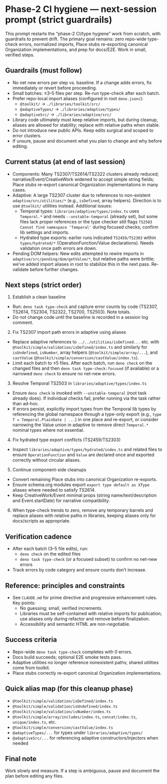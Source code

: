 # Phase-2 CI hygiene — next-session prompt (strict guardrails)

This prompt restarts the “phase-2 CI/type hygiene” work from scratch, with guardrails to prevent drift. The primary goal remains: zero repo-wide type-check errors, normalized imports, Place stubs re-exporting canonical Organization implementations, and prep for docs/E2E. Work in small, verified steps.

## Guardrails (must follow)
- No net new errors per step vs. baseline. If a change adds errors, fix immediately or revert before proceeding.
- Small batches: ≤3–5 files per step. Re-run type-check after each batch.
- Prefer repo-local import aliases (configured in root `deno.jsonc`):
  - `@toolkit/` → `./libraries/toolkit/src/`
  - `@adaptiveTypes/` → `./libraries/adaptive/types/`
  - `@adaptiveSrc/` → `./libraries/adaptive/src/`
- Library code ultimately must keep relative imports, but during cleanup, aliases are allowed for stability; replace with relative paths when stable.
- Do not introduce new public APIs. Keep edits surgical and scoped to error clusters.
- If unsure, pause and document what you plan to change and why before editing.

## Current status (at end of last session)
- Components: Many TS2307/TS2614/TS2322 clusters already reduced; narrative/Event/CreativeWork widened to accept simple string fields; Place stubs re-export canonical Organization implementations in many cases.
- Adaptive: A large TS2307 cluster due to references to non-existent `adaptive/src/utilities/*` (e.g., `isDefined`, array helpers). Direction is to use `@toolkit/` utilities instead. Additional issues:
  - Temporal types: `libraries/adaptive/types/index.ts` uses `Temporal.*` and needs `--unstable-temporal` (already set), but some files lack proper references or the type checker still flags `TS2503 Cannot find namespace 'Temporal'` during focused checks; confirm lib settings and imports.
  - Hydrated type exports: earlier runs indicated `TS2459/TS2303` within `types/hydrated/*` (OperationFunction/Value declarations). Needs validation once path errors are down.
- Pending DOM helpers: New edits attempted to rewire imports in `adaptive/src/pending/dom/getValue/*`, but relative paths were brittle; we’ve added import aliases in root to stabilize this in the next pass. Re-validate before further changes.

## Next steps (strict order)
1) Establish a clean baseline
  - Run: `deno task type-check` and capture error counts by code (TS2307, TS2614, TS2304, TS2322, TS2700, TS2503). Note totals.
  - Do not change code until the baseline is recorded in a session log comment.

2) Fix TS2307 import path errors in adaptive using aliases
  - Replace adaptive references to `../../utilities/isDefined...` etc. with `@toolkit/simple/validation/isDefined/index.ts` and similarly for `isUndefined`, `isNumber`, array helpers (`@toolkit/simple/array/...`), and `castValue` (`@toolkit/simple/conversion/castValue/index.ts`).
  - Limit each batch to ≤5 files. After each batch, run `deno check` on the changed files and then `deno task type-check:focused` (if available) or a narrowed `deno check` to ensure no net-new errors.

3) Resolve Temporal TS2503 in `libraries/adaptive/types/index.ts`
  - Ensure `deno check` is invoked with `--unstable-temporal` (root task already does). If individual checks fail, prefer running via the task rather than ad-hoc.
  - If errors persist, explicitly import types from the Temporal lib types by referencing the global namespace through a type-only export (e.g., `type T = Temporal.PlainDate | ...`) in one place and re-export, or consider narrowing the Value union in adaptive to remove direct `Temporal.*` nominal types where not essential.

4) Fix hydrated type export conflicts (TS2459/TS2303)
  - Inspect `libraries/adaptive/types/hydrated/index.ts` and related files to ensure `OperationFunction` and `Value` are declared once and exported correctly without circular aliases.

5) Continue component-side cleanups
  - Convert remaining Place stubs into canonical Organization re-exports.
  - Ensure schema.org modules export `export type default as XType` aliases where needed to satisfy TS2614.
  - Keep CreativeWork/Event minimal props (string name/text/description and Event.startDate) for narrative compatibility.

6) When type-check trends to zero, remove any temporary barrels and replace aliases with relative paths in libraries, keeping aliases only for docs/scripts as appropriate.

## Verification cadence
- After each batch (3–5 file edits), run:
  - `deno check` on the edited files
  - `deno task type-check` (or a focused subset) to confirm no net-new errors
- Track errors by code category and ensure counts don’t increase.

## Reference: principles and constraints
- See `CLAUDE.md` for prime directive and progressive enhancement rules. Key points:
  - No guessing; small, verified increments.
  - Libraries must be self-contained with relative imports for publication; use aliases only during refactor and remove before finalization.
  - Accessibility and semantic HTML are non-negotiable.

## Success criteria
- Repo-wide `deno task type-check` completes with 0 errors.
- Docs build succeeds; optional E2E smoke tests pass.
- Adaptive utilities no longer reference nonexistent paths; shared utilities come from toolkit.
- Place stubs correctly re-export canonical Organization implementations.

## Quick alias map (for this cleanup phase)
- `@toolkit/simple/validation/isDefined/index.ts`
- `@toolkit/simple/validation/isUndefined/index.ts`
- `@toolkit/simple/validation/isNumber/index.ts`
- `@toolkit/simple/array/includes/index.ts`, `concat/index.ts`, `unique/index.ts`, etc.
- `@toolkit/simple/conversion/castValue/index.ts`
- `@adaptiveTypes/...` for types under `libraries/adaptive/types/`
- `@adaptiveSrc/...` for referencing adaptive constructors/injectors when needed

## Final note
Work slowly and measure. If a step is ambiguous, pause and document the plan before editing any files.
